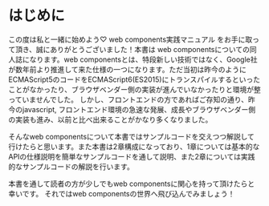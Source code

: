 # はじめに
この度は私と一緒に始めよう♡ web components実践マニュアル をお手に取って頂き、誠にありがとうございました！本書は
web componentsについての同人誌になります。web componentsとは、特段新しい技術ではなく、Google社が数年前より推進して来た仕様の一つになります。ただ当初は昨今のようにECMAScript5のコードをECMAScript6(ES2015)にトランスパイルするといったことがなかったり、ブラウザベンダー側の実装が進んでいなかったりと環境が整っていませんでした。
しかし、フロントエンドの方であればご存知の通り、昨今のjavascript, フロントエンド環境の急速な発展、成長やブラウザベンダー側の実装も進み、以前と比べ出来ることがかなり多くなりました。

そんなweb componentsについて本書ではサンプルコードを交えつつ解説して行けたらと思います。また本書は2章構成になっており、1章については基本的なAPIの仕様説明を簡単なサンプルコードを通して説明、また2章については実践的なサンプルコードの解説を行います。

本書を通して読者の方が少しでもweb componentsに関心を持って頂けたらと幸いです。
それではweb componentsの世界へ飛び込んでみましょう！

